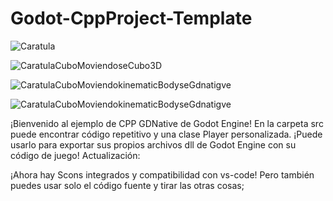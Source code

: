 # Godot-CppProject-Template


![Caratula](https://github.com/kone9/Godot_Engine_GDNative_CPP_Example_Proyect_configuration/blob/main/Godot_proyect/IconProyect/Proyect%20Godot%20GDnative%20icon.png)


![CaratulaCuboMoviendoseCubo3D](ImagenesPortada\Godot_Engine_GDnative_Cubo3D_portada.gif)

![CaratulaCuboMoviendokinematicBodyseGdnatigve](ImagenesPortada\Godot_Engine_GDnative_MoviendoSprite_portada.gif)

![CaratulaCuboMoviendokinematicBodyseGdnatigve](ImagenesPortada\VistaGodoEditortPortada.jpg)





¡Bienvenido al ejemplo de CPP GDNative de Godot Engine!
 En la carpeta src puede encontrar código repetitivo y una clase Player personalizada.
  ¡Puede usarlo para exportar sus propios archivos dll de Godot Engine con su código de juego! Actualización: 
  
  ¡Ahora hay Scons integrados y compatibilidad con vs-code! Pero también puedes usar solo el código fuente y tirar las otras cosas;



